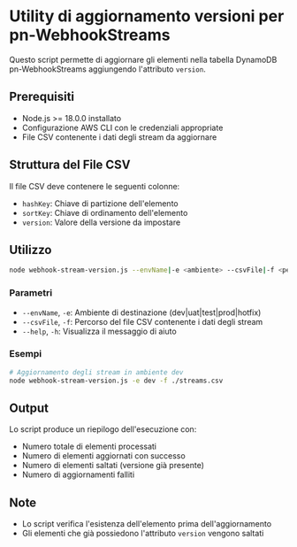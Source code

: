 # Utility di aggiornamento versioni per pn-WebhookStreams

Questo script permette di aggiornare gli elementi nella tabella DynamoDB pn-WebhookStreams aggiungendo l'attributo `version`.

## Prerequisiti

- Node.js >= 18.0.0 installato
- Configurazione AWS CLI con le credenziali appropriate
- File CSV contenente i dati degli stream da aggiornare

## Struttura del File CSV

Il file CSV deve contenere le seguenti colonne:
- `hashKey`: Chiave di partizione dell'elemento
- `sortKey`: Chiave di ordinamento dell'elemento
- `version`: Valore della versione da impostare

## Utilizzo

```bash
node webhook-stream-version.js --envName|-e <ambiente> --csvFile|-f <percorso>
```

### Parametri

- `--envName`, `-e`: Ambiente di destinazione (dev|uat|test|prod|hotfix)
- `--csvFile`, `-f`: Percorso del file CSV contenente i dati degli stream
- `--help`, `-h`: Visualizza il messaggio di aiuto

### Esempi

```bash
# Aggiornamento degli stream in ambiente dev
node webhook-stream-version.js -e dev -f ./streams.csv
```

## Output

Lo script produce un riepilogo dell'esecuzione con:
- Numero totale di elementi processati
- Numero di elementi aggiornati con successo
- Numero di elementi saltati (versione già presente)
- Numero di aggiornamenti falliti

## Note

- Lo script verifica l'esistenza dell'elemento prima dell'aggiornamento
- Gli elementi che già possiedono l'attributo `version` vengono saltati
